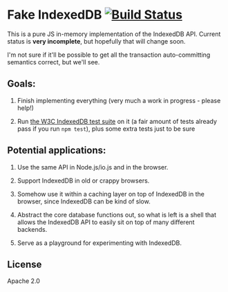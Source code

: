 # Fake IndexedDB [![Build Status](https://travis-ci.org/dumbmatter/fakeIndexedDB.svg?branch=master)](https://travis-ci.org/dumbmatter/fakeIndexedDB)

This is a pure JS in-memory implementation of the IndexedDB API. Current status is **very incomplete**, but hopefully that will change soon.

I'm not sure if it'll be possible to get all the transaction auto-committing semantics correct, but we'll see.

## Goals:

1. Finish implementing everything (very much a work in progress - please help!)

2. Run [the W3C IndexedDB test suite](https://github.com/w3c/web-platform-tests/tree/master/IndexedDB) on it (a fair amount of tests already pass if you run `npm test`), plus some extra tests just to be sure

## Potential applications:

1. Use the same API in Node.js/io.js and in the browser.

2. Support IndexedDB in old or crappy browsers.

3. Somehow use it within a caching layer on top of IndexedDB in the browser, since IndexedDB can be kind of slow.

4. Abstract the core database functions out, so what is left is a shell that allows the IndexedDB API to easily sit on top of many different backends.

5. Serve as a playground for experimenting with IndexedDB.

## License

Apache 2.0
